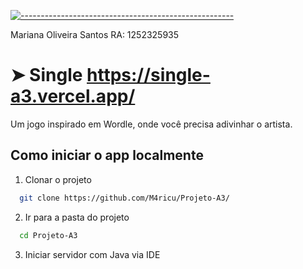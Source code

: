 
[![-----------------------------------------------------](https://raw.githubusercontent.com/andreasbm/readme/master/assets/lines/colored.png)](#single)


Mariana Oliveira Santos RA: 1252325935

# ➤ Single https://single-a3.vercel.app/

Um jogo inspirado em Wordle, onde você precisa adivinhar o artista.


## Como iniciar o app localmente

1. Clonar o projeto

```bash
  git clone https://github.com/M4ricu/Projeto-A3/
```

2. Ir para a pasta do projeto

```bash
  cd Projeto-A3
```


3. Iniciar servidor com Java via IDE


